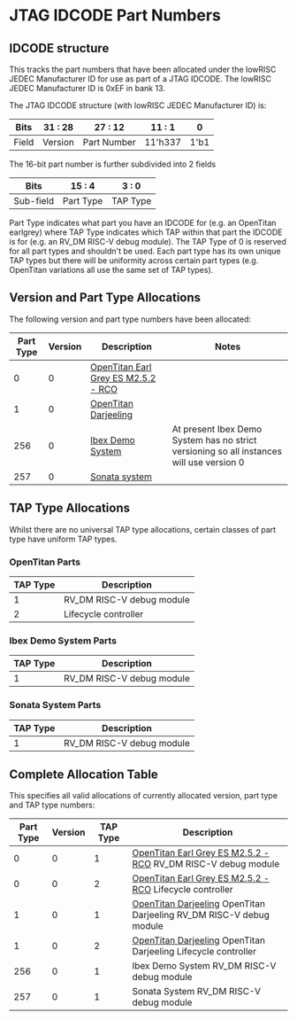 # JTAG IDCODE Part Numbers

## IDCODE structure

This tracks the part numbers that have been allocated under the lowRISC JEDEC Manufacturer ID for use as part of a JTAG IDCODE.
The lowRISC JEDEC Manufacturer ID is 0xEF in bank 13.

The JTAG IDCODE structure (with lowRISC JEDEC Manufacturer ID) is:

| Bits  | 31 : 28 | 27 : 12     | 11 : 1  | 0   |
| ----- | ------- | ----------- | ------- | --- |
| Field | Version | Part Number | 11'h337 | 1'b1|

The 16-bit part number is further subdivided into 2 fields

| Bits      | 15 : 4    | 3 : 0    |
| --------- | --------- | -------- |
| Sub-field | Part Type | TAP Type |

Part Type indicates what part you have an IDCODE for (e.g. an OpenTitan earlgrey) where TAP Type indicates which TAP within that part the IDCODE is for (e.g. an RV_DM RISC-V debug module).
The TAP Type of 0 is reserved for all part types and shouldn't be used.
Each part type has its own unique TAP types but there will be uniformity across certain part types (e.g. OpenTitan variations all use the same set of TAP types).

## Version and Part Type Allocations

The following version and part type numbers have been allocated:

| Part Type | Version | Description | Notes |
| --------- | ------- | ----------- | ----- |
| 0         | 0       | [OpenTitan Earl Grey ES M2.5.2 - RCO](https://github.com/lowRISC/opentitan/releases/tag/Earlgrey-M2.5.2-RC0) |
| 1         | 0       | [OpenTitan Darjeeling](https://github.com/lowRISC/opentitan-integrated) |
| 256       | 0       | [Ibex Demo System](https://github.com/lowRISC/ibex-demo-system) | At present Ibex Demo System has no strict versioning so all instances will use version 0 |
| 257       | 0       | [Sonata system](https://github.com/lowRISC/sonata-system) |

## TAP Type Allocations

Whilst there are no universal TAP type allocations, certain classes of part type have uniform TAP types.

### OpenTitan Parts

| TAP Type | Description |
| -------- | ----------- |
| 1        | RV_DM RISC-V debug module |
| 2        | Lifecycle controller |

### Ibex Demo System Parts

| TAP Type | Description |
| -------- | ----------- |
| 1        | RV_DM RISC-V debug module |

### Sonata System Parts

| TAP Type | Description |
| -------- | ----------- |
| 1        | RV_DM RISC-V debug module |

## Complete Allocation Table

This specifies all valid allocations of currently allocated version, part type and TAP type numbers:

| Part Type | Version | TAP Type | Description |
| --------- | ------- | -------- | ----------- |
| 0         | 0       | 1        | [OpenTitan Earl Grey ES M2.5.2 - RCO](https://github.com/lowRISC/opentitan/releases/tag/Earlgrey-M2.5.2-RC0) RV_DM RISC-V debug module
| 0         | 0       | 2        | [OpenTitan Earl Grey ES M2.5.2 - RCO](https://github.com/lowRISC/opentitan/releases/tag/Earlgrey-M2.5.2-RC0) Lifecycle controller
| 1         | 0       | 1        | [OpenTitan Darjeeling](https://github.com/lowRISC/opentitan-integrated) OpenTitan Darjeeling RV_DM RISC-V debug module
| 1         | 0       | 2        | [OpenTitan Darjeeling](https://github.com/lowRISC/opentitan-integrated) OpenTitan Darjeeling Lifecycle controller
| 256       | 0       | 1        | Ibex Demo System RV_DM RISC-V debug module
| 257       | 0       | 1        | Sonata System RV_DM RISC-V debug module
